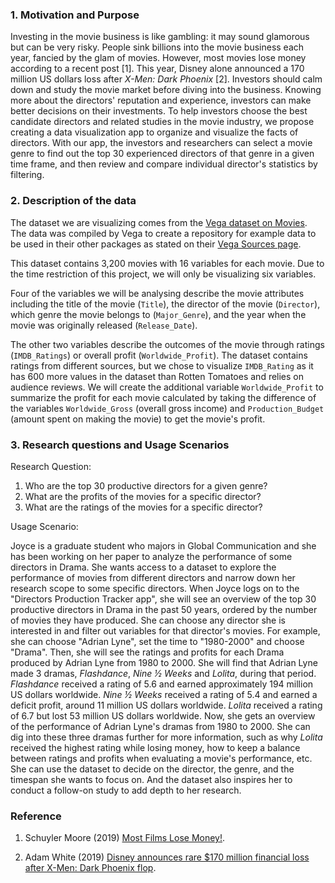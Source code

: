 ### 1. Motivation and Purpose

Investing in the movie business is like gambling: it may sound glamorous but can be very risky. People sink billions into the movie business each year, fancied by the glam of movies. However, most movies lose money according to a recent post [1]. This year, Disney alone announced a 170 million US dollars loss after *X-Men: Dark Phoenix* [2]. Investors should calm down and study the movie market before diving into the business. Knowing more about the directors' reputation and experience, investors can make better decisions on their investments. To help investors choose the best candidate directors and related studies in the movie industry, we propose creating a data visualization app to organize and visualize the facts of directors. With our app, the investors and researchers can select a movie genre to find out the top 30 experienced directors of that genre in a given time frame, and then review and compare individual director's statistics by filtering.

### 2. Description of the data

The dataset we are visualizing comes from the [Vega dataset on Movies](https://raw.githubusercontent.com/vega/vega-datasets/master/data/movies.json). The data was compiled by Vega to create a repository for example data to be used in their other packages as stated on their [Vega Sources page](https://github.com/vega/vega-datasets/blob/master/sources.md).

This dataset contains 3,200 movies with 16 variables for each movie. Due to the time restriction of this project, we will only be visualizing six variables.

Four of the variables we will be analysing describe the movie attributes including the title of the movie (`Title`), the director of the movie (`Director`), which genre the movie belongs to (`Major_Genre`), and the year when the movie was originally released (`Release_Date`). 

The other two variables describe the outcomes of the movie through ratings (`IMDB_Ratings`) or overall profit (`Worldwide_Profit`). The dataset contains ratings from different sources, but we chose to visualize `IMDB_Rating` as it has 600 more values in the dataset than Rotten Tomatoes and relies on audience reviews. We will create the additional variable `Worldwide_Profit` to summarize the profit for each movie calculated by taking the difference of the variables `Worldwide_Gross` (overall gross income) and `Production_Budget` (amount spent on making the movie) to get the movie's profit. 

### 3. Research questions and Usage Scenarios

Research Question:

1. Who are the top 30 productive directors for a given genre?
2. What are the profits of the movies for a specific director?
3. What are the ratings of the movies for a specific director?

Usage Scenario:

Joyce is a graduate student who majors in Global Communication and she has been working on her paper to analyze the performance of some directors in Drama. She wants access to a dataset to explore the performance of movies from different directors and narrow down her research scope to some specific directors. When Joyce logs on to the "Directors Production Tracker app", she will see an overview of the top 30 productive directors in Drama in the past 50 years, ordered by the number of movies they have produced. She can choose any director she is interested in and filter out variables for that director's movies. For example, she can choose "Adrian Lyne", set the time to "1980-2000" and choose "Drama". Then, she will see the ratings and profits for each Drama produced by Adrian Lyne from 1980 to 2000. She will find that Adrian Lyne made 3 dramas, *Flashdance*, *Nine ½ Weeks* and *Lolita*, during that period. *Flashdance* received a rating of 5.6 and earned approximately 194 million US dollars worldwide. *Nine ½ Weeks* received a rating of 5.4 and earned a deficit profit, around 11 million US dollars worldwide. *Lolita* received a rating of 6.7 but lost 53 million US dollars worldwide. Now, she gets an overview of the performance of Adrian Lyne's dramas from 1980 to 2000. She can dig into these three dramas further for more information, such as why *Lolita* received the highest rating while losing money, how to keep a balance between ratings and profits when evaluating a movie's performance, etc. She can use the dataset to decide on the director, the genre, and the timespan she wants to focus on. And the dataset also inspires her to conduct a follow-on study to add depth to her research.

### Reference

1. Schuyler Moore (2019) [Most Films Lose Money!](https://www.forbes.com/sites/schuylermoore/2019/01/03/most-films-lose-money/#655084d2739f).

2. Adam White (2019) [Disney announces rare $170 million financial loss after X-Men: Dark Phoenix flop](https://www.independent.co.uk/arts-entertainment/films/news/disney-loss-stock-share-price-x-men-dark-phoenix-box-office-flop-a9046416.html).
 

